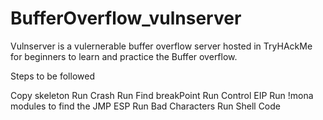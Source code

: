 # BufferOverflow_vulnserver

Vulnserver is a vulernerable buffer overflow server hosted in TryHAckMe  for beginners to learn and practice the Buffer overflow.

Steps to be followed

Copy skeleton
Run Crash
Run Find breakPoint
Run Control EIP
Run !mona modules to find the JMP ESP
Run Bad Characters
Run Shell Code
